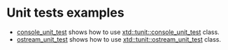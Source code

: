# Unit tests examples

* [console_unit_test](console_unit_test/README.md) shows how to use [xtd::tunit::console_unit_test](../../../src/xtd.tunit/include/xtd/console_unit_test.h) class.
* [ostream_unit_test](ostream_unit_test/README.md) shows how to use [xtd::tunit::ostream_unit_test](../../../src/xtd.tunit/include/xtd/ostream_unit_test.h) class.
